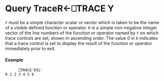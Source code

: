 



<h1 class="heading"><span class="name">Query Trace</span><span class="command">R←⎕TRACE Y</span></h1>

`Y` must be a simple character scalar or vector which is taken to be the name of a visible defined function or operator.  `R` is a simple non-negative integer vector of the line numbers of the function or operator named by `Y` on which trace controls are set, shown in ascending order.  The value 0 in `R` indicates that a trace control is set to display the result of the function or operator immediately prior to exit.

#### Example

```apl
      ⎕TRACE'DSL'
0 1 2 3 4 5 6
```



